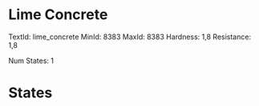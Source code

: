# Lime Concrete
TextId: lime_concrete
MinId: 8383
MaxId: 8383
Hardness: 1,8
Resistance: 1,8

Num States: 1
# States
```

```